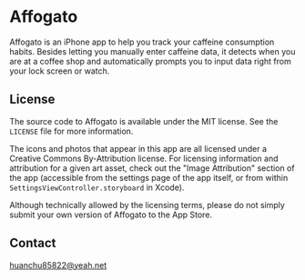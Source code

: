 # Affogato
Affogato is an iPhone app to help you track your caffeine consumption habits. Besides letting you manually enter caffeine data, it detects when you are at a coffee shop and automatically prompts you to input data right from your lock screen or watch.


## License

The source code to Affogato is available under the MIT license. See the `LICENSE` file for more information.

The icons and photos that appear in this app are all licensed under a Creative Commons By-Attribution license. For licensing information and attribution for a given art asset, check out the "Image Attribution" section of the app (accessible from the settings page of the app itself, or from within `SettingsViewController.storyboard` in Xcode).

Although technically allowed by the licensing terms, please do not simply submit your own version of Affogato to the App Store.


## Contact

huanchu85822@yeah.net
